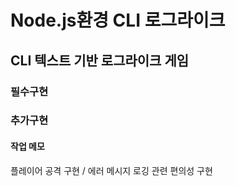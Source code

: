 # Node.js환경 CLI 로그라이크

## CLI 텍스트 기반 로그라이크 게임

### 필수구현

### 추가구현


#### 작업 메모

플레이어 공격 구현 / 에러 메시지 로깅 관련 편의성 구현